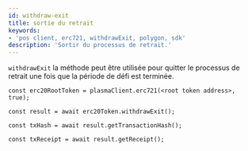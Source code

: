```yaml
---
id: withdraw-exit
title: sortie du retrait
keywords:
- 'pos client, erc721, withdrawExit, polygon, sdk'
description: 'Sortir du processus de retrait.'
---
```


`withdrawExit` la méthode peut être utilisée pour quitter le processus de retrait une fois que la période de défi est terminée.

```
const erc20RootToken = plasmaClient.erc721(<root token address>, true);

const result = await erc20Token.withdrawExit();

const txHash = await result.getTransactionHash();

const txReceipt = await result.getReceipt();

```
